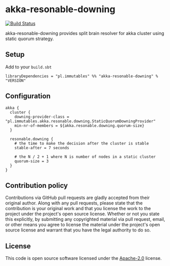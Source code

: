 # akka-resonable-downing #

[![Build Status](https://travis-ci.org/mbilski/akka-reasonable-downing.svg?branch=master)](https://travis-ci.org/mbilski/akka-reasonable-downing)

akka-resonable-downing provides split brain resolver for akka cluster using static quorum strategy.

## Setup ##

Add to your `build.sbt`

```
libraryDependencies = "pl.immutables" %% "akka-resonable-downing" % "VERSION"
```

## Configuration ##

```
akka {
  cluster {
    downing-provider-class = "pl.immutables.akka.resonable.downing.StaticQuorumDowningProvider"
    min-nr-of-members = ${akka.resonable.downing.quorum-size}
  }

  resonable.downing {
    # the time to make the decision after the cluster is stable
    stable-after = 7 seconds

    # the N / 2 + 1 where N is number of nodes in a static cluster
    quorum-size = 3
  }
}
```

## Contribution policy ##

Contributions via GitHub pull requests are gladly accepted from their original author. Along with
any pull requests, please state that the contribution is your original work and that you license
the work to the project under the project's open source license. Whether or not you state this
explicitly, by submitting any copyrighted material via pull request, email, or other means you
agree to license the material under the project's open source license and warrant that you have the
legal authority to do so.

## License ##

This code is open source software licensed under the
[Apache-2.0](http://www.apache.org/licenses/LICENSE-2.0) license.

